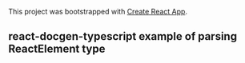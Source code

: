 This project was bootstrapped with [Create React App](https://github.com/facebook/create-react-app).

## react-docgen-typescript example of parsing ReactElement type

